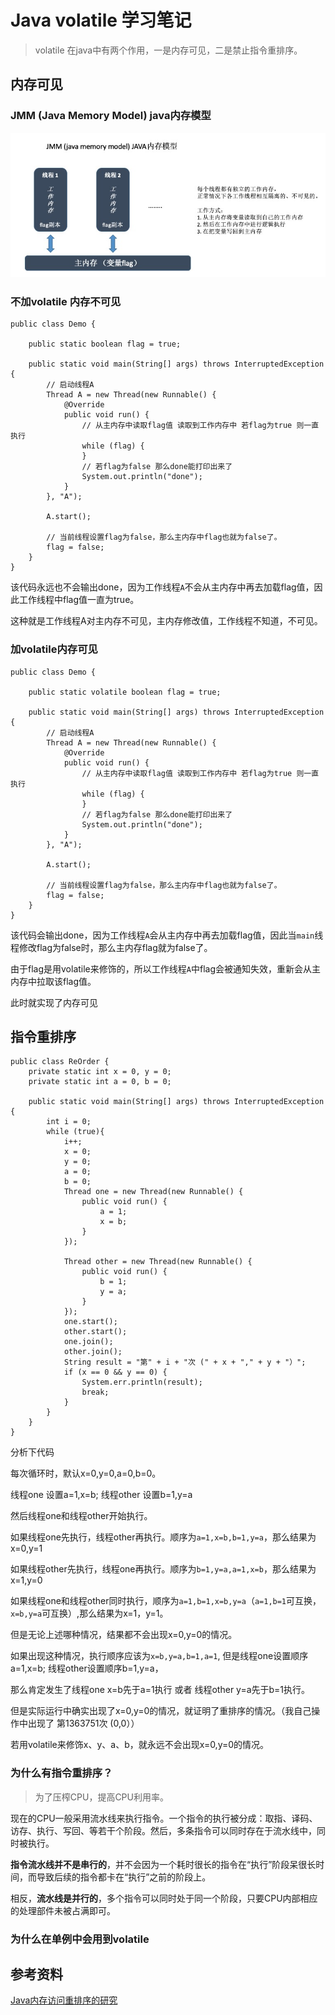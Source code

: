 # Java volatile 学习笔记

> volatile 在java中有两个作用，一是内存可见，二是禁止指令重排序。

## 内存可见

### JMM (Java Memory Model) java内存模型

![](/image/java-volatile-memory-visible.jpg)

### 不加volatile 内存不可见
```
public class Demo {

    public static boolean flag = true;

    public static void main(String[] args) throws InterruptedException {
        // 启动线程A
        Thread A = new Thread(new Runnable() {
            @Override
            public void run() {
                // 从主内存中读取flag值 读取到工作内存中 若flag为true 则一直执行
                while (flag) {
                }
                // 若flag为false 那么done能打印出来了
                System.out.println("done");
            }
        }, "A");

        A.start();

        // 当前线程设置flag为false，那么主内存中flag也就为false了。
        flag = false;
    }
}
```

该代码永远也不会输出done，因为工作线程`A`不会从主内存中再去加载flag值，因此工作线程中flag值一直为true。

这种就是工作线程A对主内存不可见，主内存修改值，工作线程不知道，不可见。


### 加volatile内存可见

```
public class Demo {

    public static volatile boolean flag = true;

    public static void main(String[] args) throws InterruptedException {
        // 启动线程A
        Thread A = new Thread(new Runnable() {
            @Override
            public void run() {
                // 从主内存中读取flag值 读取到工作内存中 若flag为true 则一直执行
                while (flag) {
                }
                // 若flag为false 那么done能打印出来了
                System.out.println("done");
            }
        }, "A");

        A.start();

        // 当前线程设置flag为false，那么主内存中flag也就为false了。
        flag = false;
    }
}
```

该代码会输出done，因为工作线程`A`会从主内存中再去加载flag值，因此当`main`线程修改flag为false时，那么主内存flag就为false了。

由于flag是用volatile来修饰的，所以工作线程`A`中flag会被通知失效，重新会从主内存中拉取该flag值。

此时就实现了内存可见

## 指令重排序
```
public class ReOrder {
    private static int x = 0, y = 0;
    private static int a = 0, b = 0;

    public static void main(String[] args) throws InterruptedException {
        int i = 0;
        while (true){
            i++;
            x = 0;
            y = 0;
            a = 0;
            b = 0;
            Thread one = new Thread(new Runnable() {
                public void run() {
                    a = 1;
                    x = b;
                }
            });

            Thread other = new Thread(new Runnable() {
                public void run() {
                    b = 1;
                    y = a;
                }
            });
            one.start();
            other.start();
            one.join();
            other.join();
            String result = "第" + i + "次 (" + x + "," + y + "）";
            if (x == 0 && y == 0) {
                System.err.println(result);
                break;
            }
        }
    }
}
```

分析下代码

每次循环时，默认x=0,y=0,a=0,b=0。

线程one 设置a=1,x=b;  线程other 设置b=1,y=a

然后线程one和线程other开始执行。

如果线程one先执行，线程other再执行。顺序为`a=1,x=b,b=1,y=a`，那么结果为x=0,y=1

如果线程other先执行，线程one再执行。顺序为`b=1,y=a,a=1,x=b`，那么结果为x=1,y=0

如果线程one和线程other同时执行，顺序为`a=1,b=1,x=b,y=a`（`a=1,b=1`可互换，`x=b,y=a`可互换）,那么结果为x=1，y=1。

但是无论上述哪种情况，结果都不会出现x=0,y=0的情况。

如果出现这种情况，执行顺序应该为`x=b,y=a,b=1,a=1`, 但是线程one设置顺序a=1,x=b; 线程other设置顺序b=1,y=a，

那么肯定发生了线程one x=b先于a=1执行 或者 线程other y=a先于b=1执行。

但是实际运行中确实出现了x=0,y=0的情况，就证明了重排序的情况。（我自己操作中出现了 第1363751次 (0,0））

若用volatile来修饰x、y、a、b，就永远不会出现x=0,y=0的情况。


### 为什么有指令重排序？
> 为了压榨CPU，提高CPU利用率。

现在的CPU一般采用流水线来执行指令。一个指令的执行被分成：取指、译码、访存、执行、写回、等若干个阶段。然后，多条指令可以同时存在于流水线中，同时被执行。

**指令流水线并不是串行的**，并不会因为一个耗时很长的指令在“执行”阶段呆很长时间，而导致后续的指令都卡在“执行”之前的阶段上。

相反，**流水线是并行的**，多个指令可以同时处于同一个阶段，只要CPU内部相应的处理部件未被占满即可。

### 为什么在单例中会用到volatile



## 参考资料
[Java内存访问重排序的研究](https://tech.meituan.com/2014/09/23/java-memory-reordering.html)
